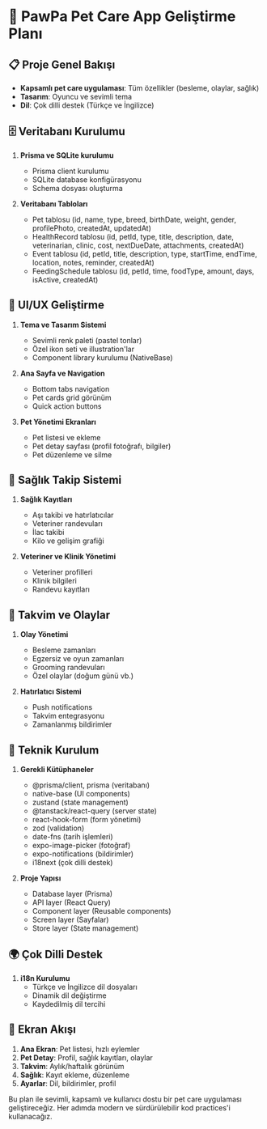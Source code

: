 # 🐾 PawPa Pet Care App Geliştirme Planı

## 📋 Proje Genel Bakışı
- **Kapsamlı pet care uygulaması**: Tüm özellikler (besleme, olaylar, sağlık)
- **Tasarım**: Oyuncu ve sevimli tema
- **Dil**: Çok dilli destek (Türkçe ve İngilizce)

## 🗄️ Veritabanı Kurulumu
1. **Prisma ve SQLite kurulumu**
   - Prisma client kurulumu
   - SQLite database konfigürasyonu
   - Schema dosyası oluşturma

2. **Veritabanı Tabloları**
   - Pet tablosu (id, name, type, breed, birthDate, weight, gender, profilePhoto, createdAt, updatedAt)
   - HealthRecord tablosu (id, petId, type, title, description, date, veterinarian, clinic, cost, nextDueDate, attachments, createdAt)
   - Event tablosu (id, petId, title, description, type, startTime, endTime, location, notes, reminder, createdAt)
   - FeedingSchedule tablosu (id, petId, time, foodType, amount, days, isActive, createdAt)

## 🎨 UI/UX Geliştirme
1. **Tema ve Tasarım Sistemi**
   - Sevimli renk paleti (pastel tonlar)
   - Özel ikon seti ve illustration'lar
   - Component library kurulumu (NativeBase)

2. **Ana Sayfa ve Navigation**
   - Bottom tabs navigation
   - Pet cards grid görünüm
   - Quick action buttons

3. **Pet Yönetimi Ekranları**
   - Pet listesi ve ekleme
   - Pet detay sayfası (profil fotoğrafı, bilgiler)
   - Pet düzenleme ve silme

## 🏥 Sağlık Takip Sistemi
1. **Sağlık Kayıtları**
   - Aşı takibi ve hatırlatıcılar
   - Veteriner randevuları
   - İlac takibi
   - Kilo ve gelişim grafiği

2. **Veteriner ve Klinik Yönetimi**
   - Veteriner profilleri
   - Klinik bilgileri
   - Randevu kayıtları

## 📅 Takvim ve Olaylar
1. **Olay Yönetimi**
   - Besleme zamanları
   - Egzersiz ve oyun zamanları
   - Grooming randevuları
   - Özel olaylar (doğum günü vb.)

2. **Hatırlatıcı Sistemi**
   - Push notifications
   - Takvim entegrasyonu
   - Zamanlanmış bildirimler

## 🔧 Teknik Kurulum
1. **Gerekli Kütüphaneler**
   - @prisma/client, prisma (veritabanı)
   - native-base (UI components)
   - zustand (state management)
   - @tanstack/react-query (server state)
   - react-hook-form (form yönetimi)
   - zod (validation)
   - date-fns (tarih işlemleri)
   - expo-image-picker (fotoğraf)
   - expo-notifications (bildirimler)
   - i18next (çok dilli destek)

2. **Proje Yapısı**
   - Database layer (Prisma)
   - API layer (React Query)
   - Component layer (Reusable components)
   - Screen layer (Sayfalar)
   - Store layer (State management)

## 🌍 Çok Dilli Destek
1. **i18n Kurulumu**
   - Türkçe ve İngilizce dil dosyaları
   - Dinamik dil değiştirme
   - Kaydedilmiş dil tercihi

## 📱 Ekran Akışı
1. **Ana Ekran**: Pet listesi, hızlı eylemler
2. **Pet Detay**: Profil, sağlık kayıtları, olaylar
3. **Takvim**: Aylık/haftalık görünüm
4. **Sağlık**: Kayıt ekleme, düzenleme
5. **Ayarlar**: Dil, bildirimler, profil

Bu plan ile sevimli, kapsamlı ve kullanıcı dostu bir pet care uygulaması geliştireceğiz. Her adımda modern ve sürdürülebilir kod practices'i kullanacağız.